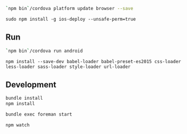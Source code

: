 
```bash
`npm bin`/cordova platform update browser --save
```

```
sudo npm install -g ios-deploy --unsafe-perm=true
```

## Run

```bash
`npm bin`/cordova run android
```

```
npm install --save-dev babel-loader babel-preset-es2015 css-loader less-loader sass-loader style-loader url-loader
```


## Development

```bash
bundle install
npm install
```

```bash
bundle exec foreman start
```

```bash
npm watch
```
